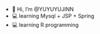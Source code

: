 - 👋 Hi, I’m @YUYUYUJINN
- 💻 learning Mysql + JSP + Spring
- 💻 learning R programming
<!---
YUYUYUJINN/YUYUYUJINN is a ✨ special ✨ repository because its `README.md` (this file) appears on your GitHub profile.
You can click the Preview link to take a look at your changes.
--->
